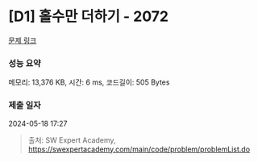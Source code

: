 # [D1] 홀수만 더하기 - 2072 

[문제 링크](https://swexpertacademy.com/main/code/problem/problemDetail.do?contestProbId=AV5QSEhaA5sDFAUq) 

### 성능 요약

메모리: 13,376 KB, 시간: 6 ms, 코드길이: 505 Bytes

### 제출 일자

2024-05-18 17:27



> 출처: SW Expert Academy, https://swexpertacademy.com/main/code/problem/problemList.do